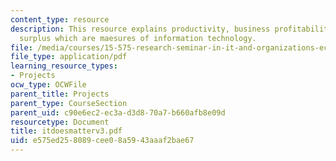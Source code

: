 ```yaml
---
content_type: resource
description: This resource explains productivity, business profitability and consumer
  surplus which are maesures of information technology.
file: /media/courses/15-575-research-seminar-in-it-and-organizations-economic-perspectives-spring-2004/e575ed258089cee08a5943aaaf2bae67_itdoesmatterv3.pdf
file_type: application/pdf
learning_resource_types:
- Projects
ocw_type: OCWFile
parent_title: Projects
parent_type: CourseSection
parent_uid: c90e6ec2-ec3a-d3d8-70a7-b660afb8e09d
resourcetype: Document
title: itdoesmatterv3.pdf
uid: e575ed25-8089-cee0-8a59-43aaaf2bae67
---
```

